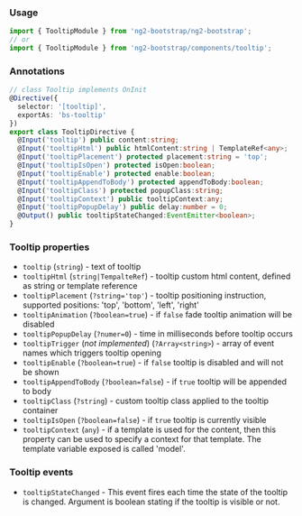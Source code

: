 ### Usage
```typescript
import { TooltipModule } from 'ng2-bootstrap/ng2-bootstrap';
// or
import { TooltipModule } from 'ng2-bootstrap/components/tooltip';
```

### Annotations
```typescript
// class Tooltip implements OnInit
@Directive({
  selector: '[tooltip]',
  exportAs: 'bs-tooltip'
})
export class TooltipDirective {
  @Input('tooltip') public content:string;
  @Input('tooltipHtml') public htmlContent:string | TemplateRef<any>;
  @Input('tooltipPlacement') protected placement:string = 'top';
  @Input('tooltipIsOpen') protected isOpen:boolean;
  @Input('tooltipEnable') protected enable:boolean;
  @Input('tooltipAppendToBody') protected appendToBody:boolean;
  @Input('tooltipClass') protected popupClass:string;
  @Input('tooltipContext') public tooltipContext:any;
  @Input('tooltipPopupDelay') public delay:number = 0;
  @Output() public tooltipStateChanged:EventEmitter<boolean>;
}
```

### Tooltip properties
  - `tooltip` (`string`) - text of tooltip
  - `tooltipHtml` (`string|TempalteRef`) - tooltip custom html content, defined as string or template reference
  - `tooltipPlacement` (`?string='top'`) - tooltip positioning instruction, supported positions: 'top', 'bottom', 'left', 'right'
  - `tooltipAnimation` (`?boolean=true`) - if `false` fade tooltip animation will be disabled
  - `tooltipPopupDelay` (`?numer=0`) - time in milliseconds before tooltip occurs
  - `tooltipTrigger` (*not implemented*) (`?Array<string>`) - array of event names which triggers tooltip opening
  - `tooltipEnable` (`?boolean=true`) - if `false` tooltip is disabled and will not be shown
  - `tooltipAppendToBody` (`?boolean=false`) - if `true` tooltip will be appended to body
  - `tooltipClass` (`?string`) - custom tooltip class applied to the tooltip container
  - `tooltipIsOpen` (`?boolean=false`) - if `true` tooltip is currently visible
  - `tooltipContext` (`any`) - if a template is used for the content, then this property can be used to specify a context for that template. The template variable exposed is called 'model'.

### Tooltip events
  - `tooltipStateChanged` - This event fires each time the state of the tooltip is changed. Argument is boolean stating if the tooltip is visible or not.
